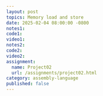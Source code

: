 ```yaml
---
layout: post
topics: Memory load and store
date: 2025-02-04 08:00:00 -0800
notes1: 
code1: 
video1: 
notes2: 
code2: 
video2: 
assignment:
  name: Project02
  url: /assignments/project02.html
category: assembly-language
published: false
---
```

